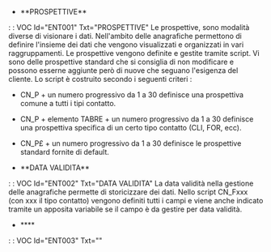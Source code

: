 - \*\*PROSPETTIVE\*\*

 :  : VOC Id="ENT001" Txt="PROSPETTIVE"
Le prospettive, sono modalità diverse di visionare i dati. Nell'ambito delle anagrafiche permettono di definire l'insieme dei dati che vengono visualizzati e organizzati in vari raggruppamenti.
Le prospettive vengono definite e gestite tramite script. Vi sono delle prospettive standard che si consiglia di non modificare e possono esserne aggiunte però di nuove che seguano l'esigenza del cliente.
Lo script è costruito secondo i seguenti criteri : 
- CN_P + un numero progressivo da 1 a 30 definisce una prospettiva comune a tutti i tipi contatto.
- CN_P + elemento TABRE + un numero progressivo da 1 a 30 definisce una prospettiva specifica di un certo tipo contatto (CLI, FOR, ecc).
- CN_P£ + un numero progressivo da 1 a 30 definisce le prospettive standard fornite di default.

- \*\*DATA VALIDITA\*\*

 :  : VOC Id="ENT002" Txt="DATA VALIDITA"
La data validità nella gestione delle anagrafiche permette di storicizzare dei dati.
Nello script CN_Fxxx (con xxx il tipo contatto) vengono definiti tutti i campi e viene anche indicato tramite un apposita variabile se il campo è da gestire per data validità.

- \*\*\*\*

 :  : VOC Id="ENT003" Txt=""

